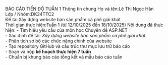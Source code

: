 BÁO CÁO TIẾN ĐỘ TUẦN 1
Thông tin chung
Họ và tên:Lê Thị Ngọc Hân  
Lớp / Nhóm:DK24TTC2  
Đề tài:Xây dựng website bán sản phẩm cà phê giải khát  
Thời gian thực hiện:Tuần 1 (từ 12/10/2025 đến 18/10/2025)
Nội dung đã thực hiện:
    - Tìm hiểu yêu cầu của môn học Chuyên đề ASP.NET  
    - Xác định đề tài: *Xây dựng website bán sản phẩm cà phê giải khát*  
    - Phân tích sơ bộ các chức năng chính của website  
    - Tạo repository GitHub và cấu trúc thư mục lưu trữ báo cáo  
    - Soạn và nộp **kế hoạch thực hiện 7 tuần**  
    - Chuẩn bị khung báo cáo tổng kết và mẫu báo cáo tuần
